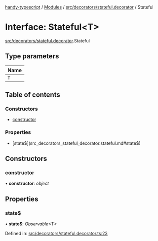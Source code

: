 [handy-typescript](../README.md) / [Modules](../modules.md) / [src/decorators/stateful.decorator](../modules/src_decorators_stateful_decorator.md) / Stateful

# Interface: Stateful<T\>

[src/decorators/stateful.decorator](../modules/src_decorators_stateful_decorator.md).Stateful

## Type parameters

| Name |
| :------ |
| `T` |

## Table of contents

### Constructors

- [constructor](src_decorators_stateful_decorator.stateful.md#constructor)

### Properties

- [state$](src_decorators_stateful_decorator.stateful.md#state$)

## Constructors

### constructor

• **constructor**: *object*

## Properties

### state$

• **state$**: *Observable*<T\>

Defined in: [src/decorators/stateful.decorator.ts:23](https://github.com/robbiemu/handy-typescript/blob/2cd4d26/src/decorators/stateful.decorator.ts#L23)
